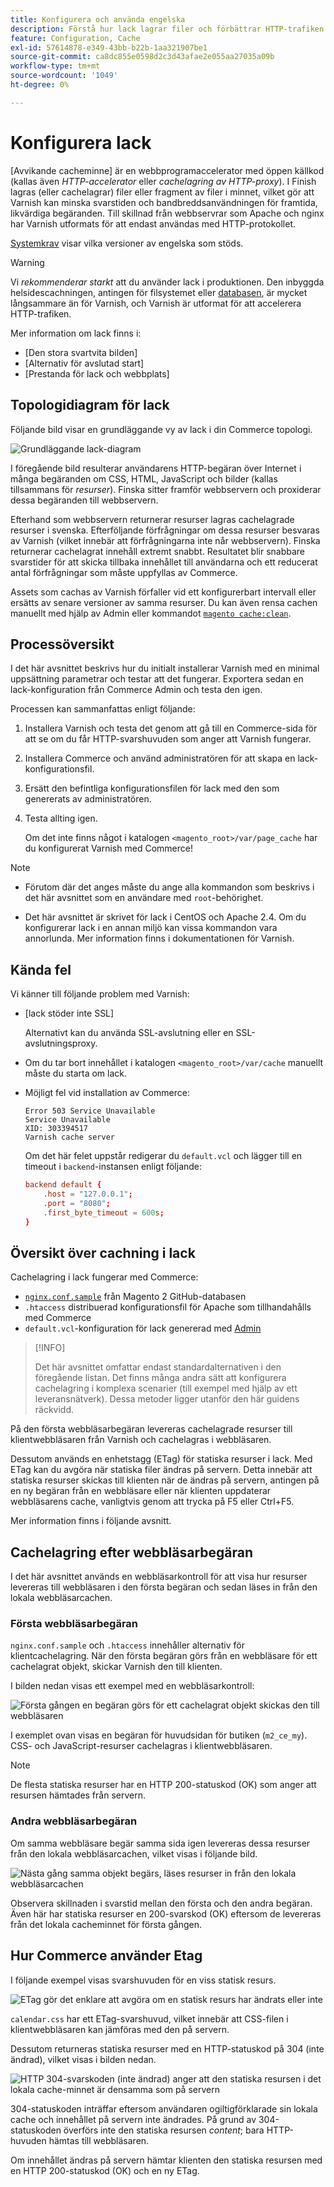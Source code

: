 ```yaml
---
title: Konfigurera och använda engelska
description: Förstå hur lack lagrar filer och förbättrar HTTP-trafiken.
feature: Configuration, Cache
exl-id: 57614878-e349-43bb-b22b-1aa321907be1
source-git-commit: ca8dc855e0598d2c3d43afae2e055aa27035a09b
workflow-type: tm+mt
source-wordcount: '1049'
ht-degree: 0%

---
```


# Konfigurera lack

[Avvikande cacheminne] är en webbprogramaccelerator med öppen källkod (kallas även _HTTP-accelerator_ eller _cachelagring av HTTP-proxy_). I Finish lagras (eller cachelagrar) filer eller fragment av filer i minnet, vilket gör att Varnish kan minska svarstiden och bandbreddsanvändningen för framtida, likvärdiga begäranden. Till skillnad från webbservrar som Apache och nginx har Varnish utformats för att endast användas med HTTP-protokollet.

[Systemkrav](../../installation/system-requirements.md) visar vilka versioner av engelska som stöds.

>[!WARNING]
>
>Vi _rekommenderar starkt_ att du använder lack i produktionen. Den inbyggda helsidescachningen, antingen för filsystemet eller [databasen](https://developer.adobe.com/commerce/php/development/cache/partial/database-caching/), är mycket långsammare än för Varnish, och Varnish är utformat för att accelerera HTTP-trafiken.

Mer information om lack finns i:

- [Den stora svartvita bilden]
- [Alternativ för avslutad start]
- [Prestanda för lack och webbplats]

## Topologidiagram för lack

Följande bild visar en grundläggande vy av lack i din Commerce topologi.

![Grundläggande lack-diagram](../../assets/configuration/varnish-basic.png)

I föregående bild resulterar användarens HTTP-begäran över Internet i många begäranden om CSS, HTML, JavaScript och bilder (kallas tillsammans för _resurser_). Finska sitter framför webbservern och proxiderar dessa begäranden till webbservern.

Efterhand som webbservern returnerar resurser lagras cachelagrade resurser i svenska. Efterföljande förfrågningar om dessa resurser besvaras av Varnish (vilket innebär att förfrågningarna inte når webbservern). Finska returnerar cachelagrat innehåll extremt snabbt. Resultatet blir snabbare svarstider för att skicka tillbaka innehållet till användarna och ett reducerat antal förfrågningar som måste uppfyllas av Commerce.

Assets som cachas av Varnish förfaller vid ett konfigurerbart intervall eller ersätts av senare versioner av samma resurser. Du kan även rensa cachen manuellt med hjälp av Admin eller kommandot [`magento cache:clean`](../cli/manage-cache.md#clean-and-flush-cache-types).

## Processöversikt

I det här avsnittet beskrivs hur du initialt installerar Varnish med en minimal uppsättning parametrar och testar att det fungerar. Exportera sedan en lack-konfiguration från Commerce Admin och testa den igen.

Processen kan sammanfattas enligt följande:

1. Installera Varnish och testa det genom att gå till en Commerce-sida för att se om du får HTTP-svarshuvuden som anger att Varnish fungerar.
1. Installera Commerce och använd administratören för att skapa en lack-konfigurationsfil.
1. Ersätt den befintliga konfigurationsfilen för lack med den som genererats av administratören.
1. Testa allting igen.

   Om det inte finns något i katalogen `<magento_root>/var/page_cache` har du konfigurerat Varnish med Commerce!

>[!NOTE]
>
>- Förutom där det anges måste du ange alla kommandon som beskrivs i det här avsnittet som en användare med `root`-behörighet.
>
>- Det här avsnittet är skrivet för lack i CentOS och Apache 2.4. Om du konfigurerar lack i en annan miljö kan vissa kommandon vara annorlunda. Mer information finns i dokumentationen för Varnish.

## Kända fel

Vi känner till följande problem med Varnish:

- [lack stöder inte SSL]

  Alternativt kan du använda SSL-avslutning eller en SSL-avslutningsproxy.

- Om du tar bort innehållet i katalogen `<magento_root>/var/cache` manuellt måste du starta om lack.

- Möjligt fel vid installation av Commerce:

  ```
  Error 503 Service Unavailable
  Service Unavailable
  XID: 303394517
  Varnish cache server
  ```

  Om det här felet uppstår redigerar du `default.vcl` och lägger till en timeout i `backend`-instansen enligt följande:

  ```conf
  backend default {
      .host = "127.0.0.1";
      .port = "8080";
      .first_byte_timeout = 600s;
  }
  ```

## Översikt över cachning i lack

Cachelagring i lack fungerar med Commerce:

- [`nginx.conf.sample`](https://github.com/magento/magento2/blob/2.4/nginx.conf.sample) från Magento 2 GitHub-databasen
- `.htaccess` distribuerad konfigurationsfil för Apache som tillhandahålls med Commerce
- `default.vcl`-konfiguration för lack genererad med [Admin](../cache/configure-varnish-commerce.md)

>[!INFO]
>
>Det här avsnittet omfattar endast standardalternativen i den föregående listan. Det finns många andra sätt att konfigurera cachelagring i komplexa scenarier (till exempel med hjälp av ett leveransnätverk). Dessa metoder ligger utanför den här guidens räckvidd.

På den första webbläsarbegäran levereras cachelagrade resurser till klientwebbläsaren från Varnish och cachelagras i webbläsaren.

Dessutom används en enhetstagg (ETag) för statiska resurser i lack. Med ETag kan du avgöra när statiska filer ändras på servern. Detta innebär att statiska resurser skickas till klienten när de ändras på servern, antingen på en ny begäran från en webbläsare eller när klienten uppdaterar webbläsarens cache, vanligtvis genom att trycka på F5 eller Ctrl+F5.

Mer information finns i följande avsnitt.

## Cachelagring efter webbläsarbegäran

I det här avsnittet används en webbläsarkontroll för att visa hur resurser levereras till webbläsaren i den första begäran och sedan läses in från den lokala webbläsarcachen.

### Första webbläsarbegäran

`nginx.conf.sample` och `.htaccess` innehåller alternativ för klientcachelagring. När den första begäran görs från en webbläsare för ett cachelagrat objekt, skickar Varnish den till klienten.

I bilden nedan visas ett exempel med en webbläsarkontroll:

![Första gången en begäran görs för ett cachelagrat objekt skickas den till webbläsaren ](../../assets/configuration/varnish-apache-first-visit.png)

I exemplet ovan visas en begäran för huvudsidan för butiken (`m2_ce_my`). CSS- och JavaScript-resurser cachelagras i klientwebbläsaren.

>[!NOTE]
>
>De flesta statiska resurser har en HTTP 200-statuskod (OK) som anger att resursen hämtades från servern.

### Andra webbläsarbegäran

Om samma webbläsare begär samma sida igen levereras dessa resurser från den lokala webbläsarcachen, vilket visas i följande bild.

![Nästa gång samma objekt begärs, läses resurser in från den lokala webbläsarcachen](../../assets/configuration/varnish-apache-second-visit.png)

Observera skillnaden i svarstid mellan den första och den andra begäran. Även här har statiska resurser en 200-svarskod (OK) eftersom de levereras från det lokala cacheminnet för första gången.

## Hur Commerce använder Etag

I följande exempel visas svarshuvuden för en viss statisk resurs.

![ETag gör det enklare att avgöra om en statisk resurs har ändrats eller inte](../../assets/configuration/varnish-etag.png)

`calendar.css` har ett ETag-svarshuvud, vilket innebär att CSS-filen i klientwebbläsaren kan jämföras med den på servern.

Dessutom returneras statiska resurser med en HTTP-statuskod på 304 (inte ändrad), vilket visas i bilden nedan.

![HTTP 304-svarskoden (inte ändrad) anger att den statiska resursen i det lokala cache-minnet är densamma som på servern](../../assets/configuration/varnish-304.png)

304-statuskoden inträffar eftersom användaren ogiltigförklarade sin lokala cache och innehållet på servern inte ändrades. På grund av 304-statuskoden överförs inte den statiska resursen _content_; bara HTTP-huvuden hämtas till webbläsaren.

Om innehållet ändras på servern hämtar klienten den statiska resursen med en HTTP 200-statuskod (OK) och en ny ETag.

<!-- Link Definitions -->

[The Big Varnish Picture]: https://www.varnish-cache.org/docs/trunk/users-guide/intro.html
[Finska cache]: https://varnish-cache.org
[Alternativ för avslutning av lack]: https://www.varnish-cache.org/docs/trunk/reference/varnishd.html#ref-varnishd-options
[Prestanda för lack och webbplatser]: https://www.varnish-cache.org/docs/trunk/users-guide/performance.html#users-performance
[Varnish stöder inte SSL]: https://www.varnish-cache.org/docs/3.0/phk/ssl.html
